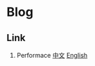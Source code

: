 # Blog

## Link
1. Performace [中文](./article/performance-zh_CN.md) [English](./article/performance-en_US.md)
